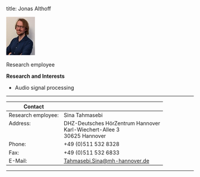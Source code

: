 title: Jonas Althoff
<!--- publications_src:sina.bib --->


![Jonas Althoff](jonas.jpg)


Research employee	


**Research and Interests**

* Audio signal processing


---

| Contact                 |                            |
| ------------------------|--------------------------- |
| Research employee:<br>          | Sina Tahmasebi |
| Address: <br><br><br>   | DHZ-Deutsches HörZentrum Hannover<br> Karl-Wiechert-Allee 3 <br> 30625 Hannover |
| Phone:                  | +49 (0)511 532 8328 |
| Fax:                    | +49 (0)511 532 6833 |
| E-Mail:                 |<Tahmasebi.Sina@mh-hannover.de>|

---
    


